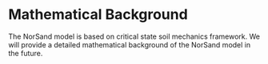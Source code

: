 # Mathematical Background

The NorSand model is based on critical state soil mechanics framework.
We will provide a detailed mathematical background of the NorSand model in the future. 